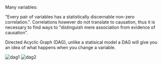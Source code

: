 Many variables:

"Every pair of variables has a statistically discernable non-zero correlation.". Correlations however do not translate to causation, thus it is necessary to find ways to "distinguish mere association from evidence of causation".

Directed Acyclic Graph (DAG), unlike a statisical model a DAG will give you an idea of what happens when you change a variable.

![dag1](https://github.com/user-attachments/assets/7fa8888e-5bd8-4e67-9cdb-6f931c68c4f8) ![dag2](https://github.com/user-attachments/assets/a3256b7f-9b4c-4229-8a6a-c24bf24aefb2)

